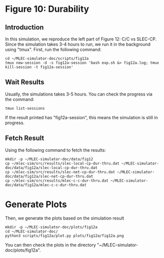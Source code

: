 # Figure 10: Durability

## Introduction
In this simulation, we reproduce the left part of Figure 12: C/C vs SLEC-CP. Since the simulation takes 3-4 hours to run, we run it in the background using "tmux". First, run the following command: 

```
cd ~/MLEC-simulator-doc/scripts/fig12a
tmux new-session -d -s fig12a-session 'bash exp.sh &> fig12a.log; tmux kill-session -t fig12a-session'
```

## Wait Results
Usually, the simulations takes 3-5 hours. You can check the progress via the command:
```
tmux list-sessions
```
If the result printed has "fig12a-session", this means the simulation is still in progress. 

## Fetch Result

Using the following command to fetch the results:
```
mkdir -p ~/MLEC-simulator-doc/data/fig12
cp ~/mlec-sim/src/results/slec-local-cp-dur-thru.dat ~/MLEC-simulator-doc/data/fig12a/slec-local-cp-dur-thru.dat
cp ~/mlec-sim/src/results/slec-net-cp-dur-thru.dat ~/MLEC-simulator-doc/data/fig12a/slec-net-cp-dur-thru.dat
cp ~/mlec-sim/src/results/mlec-c-c-dur-thru.dat ~/MLEC-simulator-doc/data/fig12a/mlec-c-c-dur-thru.dat
```

# Generate Plots

Then, we generate the plots based on the simulation result

```
mkdir -p ~/MLEC-simulator-doc/plots/fig12a
cd ~/MLEC-simulator-doc/
python3 scripts/fig12a/plot.py plots/fig12a/fig12a.png
```

You can then check the plots in the directory "~/MLEC-simulator-doc/plots/fig12a".